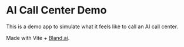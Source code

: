 # AI Call Center Demo

This is a demo app to simulate what it feels like to call an AI call center.

Made with Vite + [Bland.ai](https://www.bland.ai/).